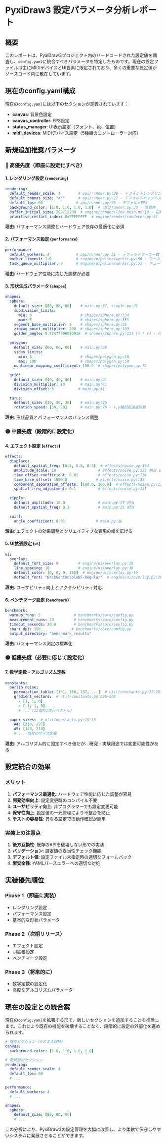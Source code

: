 # PyxiDraw3 設定パラメータ分析レポート

## 概要

このレポートは、PyxiDraw3プロジェクト内のハードコードされた設定値を調査し、`config.yaml`に統合すべきパラメータを特定したものです。現在の設定ファイルは主にMIDIデバイスとUI要素に限定されており、多くの重要な設定値がソースコード内に散在しています。

## 現在のconfig.yaml構成

現在の`config.yaml`には以下のセクションが定義されています：

- **canvas**: 背景色設定
- **canvas_controller**: FPS設定
- **status_manager**: UI表示設定（フォント、色、位置）
- **midi_devices**: MIDIデバイス設定（5種類のコントローラー対応）

## 新規追加推奨パラメータ

### 🔴 高優先度（即座に設定化すべき）

#### 1. レンダリング設定 (`rendering`)

```yaml
rendering:
  default_render_scale: 4        # api/runner.py:28 - デフォルトレンダリング倍率
  default_canvas_size: "A5"      # api/runner.py:27 - デフォルトキャンバスサイズ
  default_fps: 60               # api/runner.py:29 - デフォルトFPS
  background_color: [1.0, 1.0, 1.0, 1.0]  # api/runner.py:30 - 背景色
  buffer_initial_size: 209715200  # engine/render/line_mesh.py:16 - 初期バッファサイズ(200MB)
  primitive_restart_index: 0xFFFFFFFF  # engine/render/renderer.py:44
```

**理由**: パフォーマンス調整とハードウェア依存の最適化に必須

#### 2. パフォーマンス設定 (`performance`)

```yaml
performance:
  default_workers: 4            # api/runner.py:31 - デフォルトワーカー数
  worker_timeout: 1.0           # engine/pipeline/worker.py:80 - ワーカー終了待機時間
  task_queue_multiplier: 2      # engine/pipeline/worker.py:53 - キューサイズ計算係数
```

**理由**: ハードウェア性能に応じた調整が必要

#### 3. 形状生成パラメータ (`shapes`)

```yaml
shapes:
  sphere:
    default_size: [80, 80, 80]    # main.py:37, simple.py:21
    subdivision_limits:
      min: 0                      # shapes/sphere.py:334
      max: 5                      # shapes/sphere.py:335
    segment_base_multiplier: 8    # shapes/sphere.py:25
    zigzag_point_multiplier: 200  # shapes/sphere.py:109
    golden_angle: 9.42477796076938  # shapes/sphere.py:113 (π * (3 - √5))
  
  polygon:
    default_size: [60, 60, 60]    # main.py:39
    sides_limits:
      min: 3                      # shapes/polygon.py:50
      max: 100                    # shapes/polygon.py:50
    nonlinear_mapping_coefficient: 100.0  # shapes/polygon.py:72
  
  grid:
    default_size: [40, 40, 40]    # main.py:41
    division_multiplier: 10       # main.py:41
    division_offset: 5           # main.py:41
  
  torus:
    default_size: [30, 30, 30]    # main.py:76
    rotation_speed: [30, 20]      # main.py:76 - x,y軸回転速度係数
```

**理由**: 形状品質とパフォーマンスのバランス調整

### 🟡 中優先度（段階的に設定化）

#### 4. エフェクト設定 (`effects`)

```yaml
effects:
  displace:
    default_spatial_freq: [0.5, 0.5, 0.5]  # effects/noise.py:164
    amplitude_scale: 10                   # effects/noise.py:133 相当（内部倍率の名寄せ）
    time_offset_coefficient: 0.01         # effects/noise.py:134
    time_base_offset: 1000.0             # effects/noise.py:134
    component_separation_offsets: [100.0, 200.0]  # effects/noise.py:115-116
    spatial_freq_adjustment: 0.1          # effects/noise.py:141
  
  ripple:
    default_amplitude: 10.0               # main.py:25 相当
    default_spatial_freq: 0.1             # main.py:25 相当
  
  swirl:
    angle_coefficient: 0.01              # main.py:16
```

**理由**: エフェクトの効果調整とクリエイティブな表現の幅を広げる

#### 5. UI拡張設定 (`ui`)

```yaml
ui:
  overlay:
    default_font_size: 8         # engine/ui/overlay.py:18
    line_spacing: 18             # engine/ui/overlay.py:38
    default_color: [0, 0, 0, 155]  # engine/ui/overlay.py:19
    default_font: "HackGenConsoleNF-Regular"  # engine/ui/overlay.py:26
```

**理由**: ユーザビリティ向上とアクセシビリティ対応

#### 6. ベンチマーク設定 (`benchmark`)

```yaml
benchmark:
  warmup_runs: 5               # benchmarks/core/config.py
  measurement_runs: 20         # benchmarks/core/config.py
  timeout_seconds: 30.0        # benchmarks/core/config.py
  chart_dpi: 150              # benchmarks/core/config.py
  output_directory: "benchmark_results"
```

**理由**: パフォーマンス測定の標準化

### 🟢 低優先度（必要に応じて設定化）

#### 7. 数学定数・アルゴリズム定数

```yaml
constants:
  perlin_noise:
    permutation_table: [151, 160, 137, ...]  # util/constants.py:37-291
    gradient_vectors:  # util/constants.py:295-308
      - [1, 1, 0]
      - [-1, 1, 0]
      # ... (12個の3次元ベクトル)
  
  paper_sizes:  # util/constants.py:15-30
    A4: [210, 297]
    A5: [148, 210]
    # ... 既存のサイズ定義
```

**理由**: アルゴリズム的に固定すべき値だが、研究・実験用途では変更可能性がある

## 設定統合の効果

### メリット

1. **パフォーマンス最適化**: ハードウェア性能に応じた調整が容易
2. **開発効率向上**: 設定変更時のコンパイル不要
3. **ユーザビリティ向上**: 非プログラマーでも設定変更可能
4. **保守性向上**: 設定値の一元管理により不整合を防止
5. **テストの容易性**: 異なる設定での動作確認が簡単

### 実装上の注意点

1. **後方互換性**: 既存のAPIを破壊しない形での実装
2. **バリデーション**: 設定値の妥当性チェック機能
3. **デフォルト値**: 設定ファイル未指定時の適切なフォールバック
4. **型安全性**: YAMLパースエラーへの適切な対処

## 実装優先順位

### Phase 1（即座に実装）
- レンダリング設定
- パフォーマンス設定
- 基本的な形状パラメータ

### Phase 2（次期リリース）
- エフェクト設定
- UI拡張設定
- ベンチマーク設定

### Phase 3（将来的に）
- 数学定数の設定化
- 高度なアルゴリズムパラメータ

## 現在の設定との統合案

現在の`config.yaml`を拡張する形で、新しいセクションを追加することを推奨します。これにより既存の機能を破壊することなく、段階的に設定の外部化を進められます。

```yaml
# 既存セクション（そのまま保持）
canvas:
  background_color: [1.0, 1.0, 1.0, 1.0]

# 新規追加セクション
rendering:
  default_render_scale: 4
  default_fps: 60
  # ...

performance:
  default_workers: 4
  # ...

shapes:
  sphere:
    default_size: [80, 80, 80]
    # ...
```

この分析により、PyxiDraw3の設定管理を大幅に改善し、より柔軟で保守しやすいシステムに発展させることができます。
